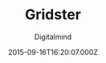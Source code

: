 ---
layout: JamstackTheme
title: Gridster
github: https://github.com/DigitalMindCH/gridster-jekyll-theme
demo: https://digitalmind.ch/themes/gridster-jekyll-theme/demo/
author: Digitalmind
ssg: Jekyll
date: 2015-09-16T16:20:07.000Z
description: a jekyll theme in material design
stale: true
disabled_reason: error checking demo url
disabled: true
---